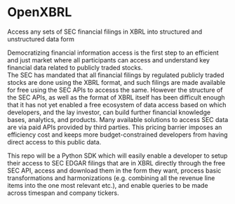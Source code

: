 # OpenXBRL
Access any sets of SEC financial filings in XBRL into structured and unstructured data form

Democratizing financial information access is the first step to an efficient and just market where all participants can access and understand key financial data related to publicly traded stocks.  
The SEC has mandated that all financial filings by regulated publicly traded stocks are done using the XBRL format, and such filings are made available for free using the SEC APIs to accesss the same.
However the structure of the SEC APIs, as well as the format of XBRL itself has been difficult enough that it has not yet enabled a free ecosystem of data access based on which developers, and the lay investor, can build further financial knowledge bases, analytics, and products.  Many available solutions to access SEC data are via paid APIs provided by third parties. This pricing barrier imposes an efficiency cost and keeps more budget-constrained developers from having direct access to this public data.

This repo will be a Python SDK which will easily enable a developer to setup their access to SEC EDGAR filings that are in XBRL directly through the free SEC API, access and download them in the form they want, process basic transformations and harmonizations (e.g. combining all the revenue line items into the one most relevant etc.), and enable queries to be made across timespan and company tickers.
